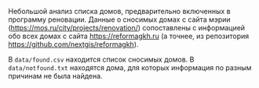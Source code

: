 Небольшой анализ списка домов, предварительно включенных в программу реновации. Данные о сносимых домах с сайта мэрии (https://mos.ru/city/projects/renovation/) сопоставлены с информацией обо всех домах с сайта https://reformagkh.ru (а точнее, из репозитория https://github.com/nextgis/reformagkh).

В `data/found.csv` находится список сносимых домов. В `data/notfound.txt` находятся дома, для которых информация по разным причинам не была найдена.
